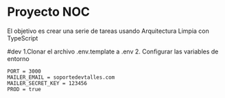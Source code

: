 # Proyecto NOC

El objetivo es crear una serie de tareas usando Arquitectura Limpia con TypeScript

#dev
1.Clonar el archivo .env.template a .env
2. Configurar las variables de entorno
```
PORT = 3000
MAILER_EMAIL = soportedevtalles.com
MAILER_SECRET_KEY = 123456
PROD = true
```
